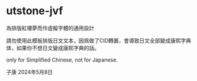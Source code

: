 # utstone-jvf

為排版紅樓夢而作虛擬字體的通用設計

請勿使用此模板排版日文文本，因爲做了CID轉置，會導致日文全部變成康熙字典体，如果你不想日文變成康熙字典的話。

only for Simplified Chinese, not for Japanese.

子康
2024年5月8日
